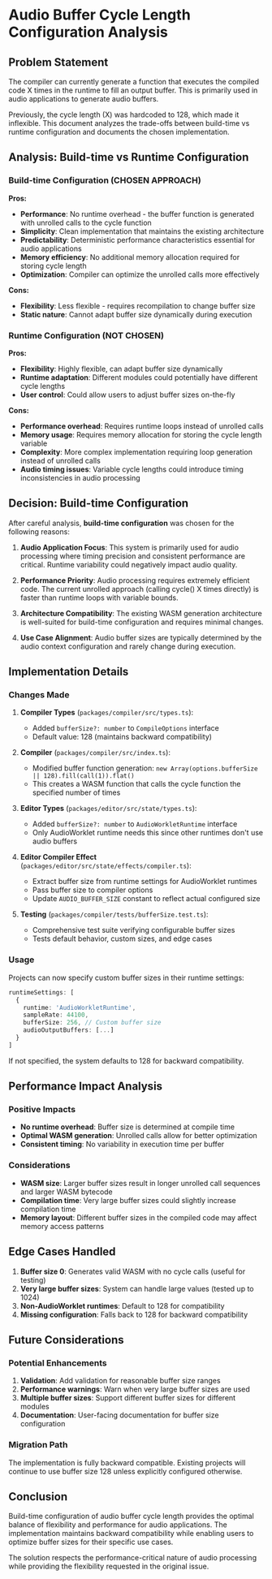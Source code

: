 # Audio Buffer Cycle Length Configuration Analysis

## Problem Statement

The compiler can currently generate a function that executes the compiled code X times in the runtime to fill an output buffer. This is primarily used in audio applications to generate audio buffers.

Previously, the cycle length (X) was hardcoded to 128, which made it inflexible. This document analyzes the trade-offs between build-time vs runtime configuration and documents the chosen implementation.

## Analysis: Build-time vs Runtime Configuration

### Build-time Configuration (CHOSEN APPROACH)

**Pros:**
- **Performance**: No runtime overhead - the buffer function is generated with unrolled calls to the cycle function
- **Simplicity**: Clean implementation that maintains the existing architecture
- **Predictability**: Deterministic performance characteristics essential for audio applications
- **Memory efficiency**: No additional memory allocation required for storing cycle length
- **Optimization**: Compiler can optimize the unrolled calls more effectively

**Cons:**
- **Flexibility**: Less flexible - requires recompilation to change buffer size
- **Static nature**: Cannot adapt buffer size dynamically during execution

### Runtime Configuration (NOT CHOSEN)

**Pros:**
- **Flexibility**: Highly flexible, can adapt buffer size dynamically
- **Runtime adaptation**: Different modules could potentially have different cycle lengths
- **User control**: Could allow users to adjust buffer sizes on-the-fly

**Cons:**
- **Performance overhead**: Requires runtime loops instead of unrolled calls
- **Memory usage**: Requires memory allocation for storing the cycle length variable
- **Complexity**: More complex implementation requiring loop generation instead of unrolled calls
- **Audio timing issues**: Variable cycle lengths could introduce timing inconsistencies in audio processing

## Decision: Build-time Configuration

After careful analysis, **build-time configuration** was chosen for the following reasons:

1. **Audio Application Focus**: This system is primarily used for audio processing where timing precision and consistent performance are critical. Runtime variability could negatively impact audio quality.

2. **Performance Priority**: Audio processing requires extremely efficient code. The current unrolled approach (calling cycle() X times directly) is faster than runtime loops with variable bounds.

3. **Architecture Compatibility**: The existing WASM generation architecture is well-suited for build-time configuration and requires minimal changes.

4. **Use Case Alignment**: Audio buffer sizes are typically determined by the audio context configuration and rarely change during execution.

## Implementation Details

### Changes Made

1. **Compiler Types** (`packages/compiler/src/types.ts`):
   - Added `bufferSize?: number` to `CompileOptions` interface
   - Default value: 128 (maintains backward compatibility)

2. **Compiler** (`packages/compiler/src/index.ts`):
   - Modified buffer function generation: `new Array(options.bufferSize || 128).fill(call(1)).flat()`
   - This creates a WASM function that calls the cycle function the specified number of times

3. **Editor Types** (`packages/editor/src/state/types.ts`):
   - Added `bufferSize?: number` to `AudioWorkletRuntime` interface
   - Only AudioWorklet runtime needs this since other runtimes don't use audio buffers

4. **Editor Compiler Effect** (`packages/editor/src/state/effects/compiler.ts`):
   - Extract buffer size from runtime settings for AudioWorklet runtimes
   - Pass buffer size to compiler options
   - Update `AUDIO_BUFFER_SIZE` constant to reflect actual configured size

5. **Testing** (`packages/compiler/tests/bufferSize.test.ts`):
   - Comprehensive test suite verifying configurable buffer sizes
   - Tests default behavior, custom sizes, and edge cases

### Usage

Projects can now specify custom buffer sizes in their runtime settings:

```typescript
runtimeSettings: [
  {
    runtime: 'AudioWorkletRuntime',
    sampleRate: 44100,
    bufferSize: 256, // Custom buffer size
    audioOutputBuffers: [...]
  }
]
```

If not specified, the system defaults to 128 for backward compatibility.

## Performance Impact Analysis

### Positive Impacts
- **No runtime overhead**: Buffer size is determined at compile time
- **Optimal WASM generation**: Unrolled calls allow for better optimization
- **Consistent timing**: No variability in execution time per buffer

### Considerations
- **WASM size**: Larger buffer sizes result in longer unrolled call sequences and larger WASM bytecode
- **Compilation time**: Very large buffer sizes could slightly increase compilation time
- **Memory layout**: Different buffer sizes in the compiled code may affect memory access patterns

## Edge Cases Handled

1. **Buffer size 0**: Generates valid WASM with no cycle calls (useful for testing)
2. **Very large buffer sizes**: System can handle large values (tested up to 1024)
3. **Non-AudioWorklet runtimes**: Default to 128 for compatibility
4. **Missing configuration**: Falls back to 128 for backward compatibility

## Future Considerations

### Potential Enhancements
1. **Validation**: Add validation for reasonable buffer size ranges
2. **Performance warnings**: Warn when very large buffer sizes are used
3. **Multiple buffer sizes**: Support different buffer sizes for different modules
4. **Documentation**: User-facing documentation for buffer size configuration

### Migration Path
The implementation is fully backward compatible. Existing projects will continue to use buffer size 128 unless explicitly configured otherwise.

## Conclusion

Build-time configuration of audio buffer cycle length provides the optimal balance of flexibility and performance for audio applications. The implementation maintains backward compatibility while enabling users to optimize buffer sizes for their specific use cases.

The solution respects the performance-critical nature of audio processing while providing the flexibility requested in the original issue.